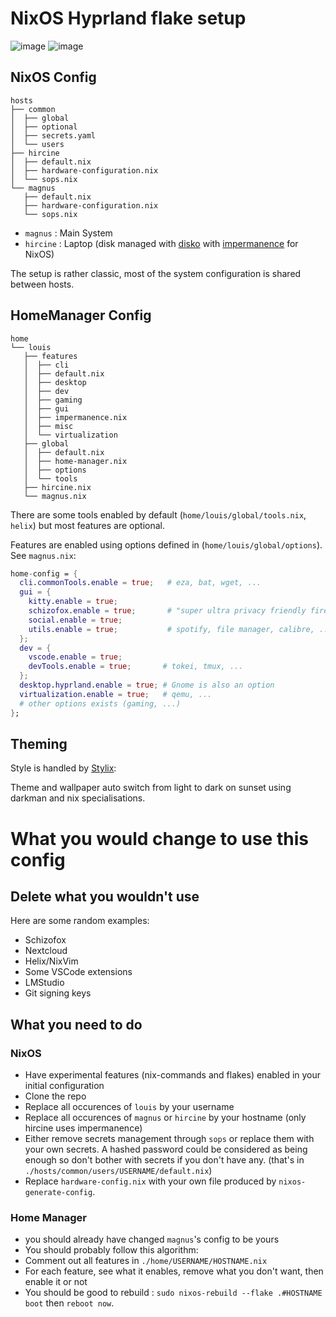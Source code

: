 # NixOS Hyprland flake setup

![image](https://github.com/user-attachments/assets/babe7c25-b7e1-43b6-bba7-abe00aa80fbd)
![image](https://github.com/user-attachments/assets/1dc4faea-9f66-4a4a-82c6-782b56627114)

## NixOS Config
```
hosts
├── common
│  ├── global
│  ├── optional
│  ├── secrets.yaml
│  └── users
├── hircine
│  ├── default.nix
│  ├── hardware-configuration.nix
│  └── sops.nix
└── magnus
   ├── default.nix
   ├── hardware-configuration.nix
   └── sops.nix
```
- `magnus` : Main System
- `hircine` : Laptop (disk managed with [disko](https://github.com/nix-community/disko) with [impermanence](https://nixos.wiki/wiki/Impermanence) for NixOS)

The setup is rather classic, most of the system configuration is shared between hosts.

## HomeManager Config

```
home
└── louis
   ├── features
   │  ├── cli
   │  ├── default.nix
   │  ├── desktop
   │  ├── dev
   │  ├── gaming
   │  ├── gui
   │  ├── impermanence.nix
   │  ├── misc
   │  └── virtualization
   ├── global
   │  ├── default.nix
   │  ├── home-manager.nix
   │  ├── options
   │  └── tools
   ├── hircine.nix
   └── magnus.nix
```

There are some tools enabled by default (`home/louis/global/tools.nix`, `helix`) but most features are optional.

Features are enabled using options defined in (`home/louis/global/options`). See `magnus.nix`:
```nix
home-config = {
  cli.commonTools.enable = true;   # eza, bat, wget, ...
  gui = {
    kitty.enable = true;
    schizofox.enable = true;       # "super ultra privacy friendly firefox config"
    social.enable = true;
    utils.enable = true;           # spotify, file manager, calibre, ...
  };
  dev = {
    vscode.enable = true;
    devTools.enable = true;       # tokei, tmux, ...
  };
  desktop.hyprland.enable = true; # Gnome is also an option
  virtualization.enable = true;   # qemu, ...
  # other options exists (gaming, ...)
};
```

## Theming
Style is handled by [Stylix](https://github.com/danth/stylix):

Theme and wallpaper auto switch from light to dark on sunset using darkman and nix specialisations.

# What you would change to use this config
## Delete what you wouldn't use
Here are some random examples:
- Schizofox
- Nextcloud
- Helix/NixVim
- Some VSCode extensions
- LMStudio
- Git signing keys

## What you need to do
### NixOS
- Have experimental features (nix-commands and flakes) enabled in your initial configuration
- Clone the repo
- Replace all occurences of `louis` by your username
- Replace all occurences of `magnus` or `hircine` by your hostname (only hircine uses impermanence)
- Either remove secrets management through `sops` or replace them with your own secrets. A hashed password could be considered as being enough so don't bother with secrets if you don't have any. (that's in `./hosts/common/users/USERNAME/default.nix`)
- Replace `hardware-config.nix` with your own file produced by `nixos-generate-config`.

### Home Manager
- you should already have changed `magnus`'s config to be yours
- You should probably follow this algorithm:
- Comment out all features in `./home/USERNAME/HOSTNAME.nix`
- For each feature, see what it enables, remove what you don't want, then enable it or not
- You should be good to rebuild : `sudo nixos-rebuild --flake .#HOSTNAME boot` then `reboot now`.
